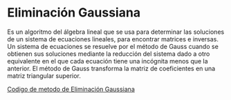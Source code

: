 # Eliminación Gaussiana

Es un algoritmo del álgebra lineal que se usa para determinar las soluciones de un sistema de ecuaciones lineales, para encontrar matrices e inversas. Un sistema de ecuaciones se resuelve por el método de Gauss cuando se obtienen sus soluciones mediante la reducción del sistema dado a otro equivalente en el que cada ecuación tiene una incógnita menos que la anterior. El método de Gauss transforma la matriz de coeficientes en una matriz triangular superior.

[Codigo de metodo de Eliminación Gaussiana](https://github.com/Azazyro/Metodos-Numericos-/blob/master/Eliminacion%20Gaussiana/Codigo%20de%20eliminacion%20gaussiana.py)
